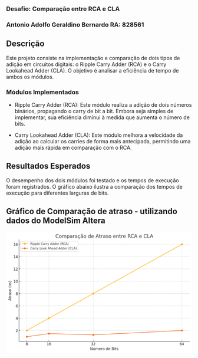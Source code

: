 ### Desafio: Comparação entre RCA e CLA
### Antonio Adolfo Geraldino Bernardo RA: 828561
 

## Descrição
Este projeto consiste na implementação e comparação de dois tipos de adição em circuitos digitais: o Ripple Carry Adder (RCA) e o Carry Lookahead Adder (CLA). O objetivo é analisar a eficiência de tempo de ambos os módulos.

### Módulos Implementados

- Ripple Carry Adder (RCA): Este módulo realiza a adição de dois números binários, propagando o carry de bit a bit. Embora seja simples de implementar, sua eficiência diminui à medida que aumenta o número de bits.
  
- Carry Lookahead Adder (CLA): Este módulo melhora a velocidade da adição ao calcular os carries de forma mais antecipada, permitindo uma adição mais rápida em comparação com o RCA.

## Resultados Esperados
O desempenho dos dois módulos foi testado e os tempos de execução foram registrados. O gráfico abaixo ilustra a comparação dos tempos de execução para diferentes larguras de bits.

## Gráfico de Comparação de atraso - utilizando dados do ModelSim Altera
![Gráfico de Atraso](grafico3.png)
